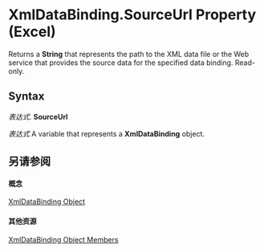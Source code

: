 
# XmlDataBinding.SourceUrl Property (Excel)

 Returns a **String** that represents the path to the XML data file or the Web service that provides the source data for the specified data binding. Read-only.


## Syntax

 _表达式_. **SourceUrl**

 _表达式_ A variable that represents a **XmlDataBinding** object.


## 另请参阅


#### 概念


[XmlDataBinding Object](45839d7d-7e9b-8fe5-81f8-ee13534d3664.md)
#### 其他资源


[XmlDataBinding Object Members](http://msdn.microsoft.com/library/ed381777-636d-df54-d2e3-9a63bebc0c6b%28Office.15%29.aspx)